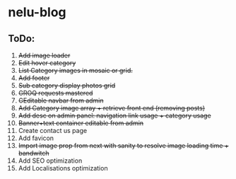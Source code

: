 # nelu-blog

<h2>ToDo:</h2>
<ol>
  <li><strike>Add image loader</strike></li>
  <li><strike>Edit hover category</strike></li>
  <li><strike>List Category images in mosaic or grid.</strike></li>
  <li><strike>Add footer</strike></li>
  <li><strike>Sub category display photos grid</strike></li>
  <li><strike>GROQ requests mastered</strike></li>
  <li><strike>GEditable navbar from admin</strike></li>
  <li><strike>Add Category image array + retrieve front end (removing posts)</strike></li>
  <li><strike>Add desc on admin panel: navigation link usage + category usage</strike></li>
  <li><strike>Banner+text container editable from admin</strike></li>
  <li>Create contact us page</li>
  <li>Add favicon</li>
  <li><strike>Import image prop from next with sanity to resolve image loading time + bandwitch</strike></li>
  <li>Add SEO optimization</li>
  <li>Add Localisations optimization</li>
</ol>
